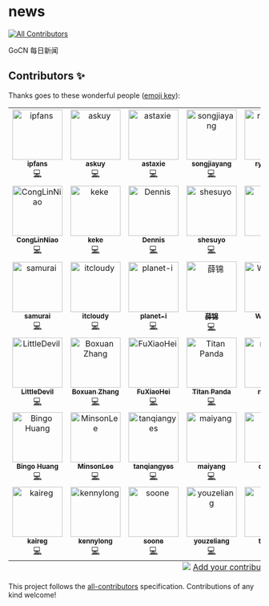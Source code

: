# news
<!-- ALL-CONTRIBUTORS-BADGE:START - Do not remove or modify this section -->
[![All Contributors](https://img.shields.io/badge/all_contributors-41-orange.svg?style=flat-square)](#contributors-)
<!-- ALL-CONTRIBUTORS-BADGE:END -->
GoCN 每日新闻

## Contributors ✨

Thanks goes to these wonderful people ([emoji key](https://allcontributors.org/docs/en/emoji-key)):

<!-- ALL-CONTRIBUTORS-LIST:START - Do not remove or modify this section -->
<!-- prettier-ignore-start -->
<!-- markdownlint-disable -->
<table>
  <tbody>
    <tr>
      <td align="center"><a href="https://www.4async.com"><img src="https://avatars.githubusercontent.com/u/363344?v=4?s=100" width="100px;" alt="ipfans"/><br /><sub><b>ipfans</b></sub></a><br /><a href="https://github.com/gocn/news/commits?author=ipfans" title="Code">💻</a></td>
      <td align="center"><a href="https://github.com/askuy"><img src="https://avatars.githubusercontent.com/u/14119383?v=4?s=100" width="100px;" alt="askuy"/><br /><sub><b>askuy</b></sub></a><br /><a href="https://github.com/gocn/news/commits?author=askuy" title="Code">💻</a></td>
      <td align="center"><a href="http://beego.vip"><img src="https://avatars.githubusercontent.com/u/233907?v=4?s=100" width="100px;" alt="astaxie"/><br /><sub><b>astaxie</b></sub></a><br /><a href="https://github.com/gocn/news/commits?author=astaxie" title="Code">💻</a></td>
      <td align="center"><a href="http://songjiayang.com"><img src="https://avatars.githubusercontent.com/u/1459834?v=4?s=100" width="100px;" alt="songjiayang"/><br /><sub><b>songjiayang</b></sub></a><br /><a href="https://github.com/gocn/news/commits?author=songjiayang" title="Code">💻</a></td>
      <td align="center"><a href="https://github.com/ryannvm"><img src="https://avatars.githubusercontent.com/u/525426?v=4?s=100" width="100px;" alt="ryannvm"/><br /><sub><b>ryannvm</b></sub></a><br /><a href="https://github.com/gocn/news/commits?author=ryannvm" title="Code">💻</a></td>
      <td align="center"><a href="https://github.com/qtsunami"><img src="https://avatars.githubusercontent.com/u/2416646?v=4?s=100" width="100px;" alt="Simple.xull"/><br /><sub><b>Simple.xull</b></sub></a><br /><a href="https://github.com/gocn/news/commits?author=qtsunami" title="Code">💻</a></td>
      <td align="center"><a href="https://github.com/goxuetang"><img src="https://avatars.githubusercontent.com/u/5275506?v=4?s=100" width="100px;" alt="渔夫子"/><br /><sub><b>渔夫子</b></sub></a><br /><a href="https://github.com/gocn/news/commits?author=goxuetang" title="Code">💻</a></td>
    </tr>
    <tr>
      <td align="center"><a href="https://github.com/CongLinNiao"><img src="https://avatars.githubusercontent.com/u/117881671?v=4?s=100" width="100px;" alt="CongLinNiao"/><br /><sub><b>CongLinNiao</b></sub></a><br /><a href="https://github.com/gocn/news/commits?author=CongLinNiao" title="Code">💻</a></td>
      <td align="center"><a href="https://github.com/KeKe-Li"><img src="https://avatars.githubusercontent.com/u/13062571?v=4?s=100" width="100px;" alt="keke"/><br /><sub><b>keke</b></sub></a><br /><a href="https://github.com/gocn/news/commits?author=KeKe-Li" title="Code">💻</a></td>
      <td align="center"><a href="https://github.com/DennisMao"><img src="https://avatars.githubusercontent.com/u/15226239?v=4?s=100" width="100px;" alt="Dennis"/><br /><sub><b>Dennis</b></sub></a><br /><a href="https://github.com/gocn/news/commits?author=DennisMao" title="Code">💻</a></td>
      <td align="center"><a href="https://github.com/shesuyo"><img src="https://avatars.githubusercontent.com/u/10195494?v=4?s=100" width="100px;" alt="shesuyo"/><br /><sub><b>shesuyo</b></sub></a><br /><a href="https://github.com/gocn/news/commits?author=shesuyo" title="Code">💻</a></td>
      <td align="center"><a href="https://github.com/lwhile"><img src="https://avatars.githubusercontent.com/u/13641863?v=4?s=100" width="100px;" alt="lwh"/><br /><sub><b>lwh</b></sub></a><br /><a href="https://github.com/gocn/news/commits?author=lwhile" title="Code">💻</a></td>
      <td align="center"><a href="https://github.com/songjiayang"><img src="https://avatars.githubusercontent.com/u/1459834?v=4?s=100" width="100px;" alt="songjiayang"/><br /><sub><b>songjiayang</b></sub></a><br /><a href="https://github.com/gocn/news/commits?author=songjiayang" title="Code">💻</a></td>
      <td align="center"><a href="https://github.com/mahuaibo"><img src="https://avatars.githubusercontent.com/u/8769431?v=4?s=100" width="100px;" alt="马怀博"/><br /><sub><b>马怀博</b></sub></a><br /><a href="https://github.com/gocn/news/commits?author=mahuaibo" title="Code">💻</a></td>
    </tr>
    <tr>
      <td align="center"><a href="https://github.com/lauly"><img src="https://avatars.githubusercontent.com/u/1836974?v=4?s=100" width="100px;" alt="samurai"/><br /><sub><b>samurai</b></sub></a><br /><a href="https://github.com/gocn/news/commits?author=lauly" title="Code">💻</a></td>
      <td align="center"><a href="https://github.com/itcloudy"><img src="https://avatars.githubusercontent.com/u/8023639?v=4?s=100" width="100px;" alt="itcloudy"/><br /><sub><b>itcloudy</b></sub></a><br /><a href="https://github.com/gocn/news/commits?author=itcloudy" title="Code">💻</a></td>
      <td align="center"><a href="https://github.com/planet-i"><img src="https://avatars.githubusercontent.com/u/32856526?v=4?s=100" width="100px;" alt="planet-i"/><br /><sub><b>planet-i</b></sub></a><br /><a href="https://github.com/gocn/news/commits?author=planet-i" title="Code">💻</a></td>
      <td align="center"><a href="https://github.com/csxuejin"><img src="https://avatars.githubusercontent.com/u/5914707?v=4?s=100" width="100px;" alt="薛锦"/><br /><sub><b>薛锦</b></sub></a><br /><a href="https://github.com/gocn/news/commits?author=csxuejin" title="Code">💻</a></td>
      <td align="center"><a href="https://github.com/WormOn"><img src="https://avatars.githubusercontent.com/u/8840271?v=4?s=100" width="100px;" alt="WormOn"/><br /><sub><b>WormOn</b></sub></a><br /><a href="https://github.com/gocn/news/commits?author=WormOn" title="Code">💻</a></td>
      <td align="center"><a href="https://github.com/imyuliz"><img src="https://avatars.githubusercontent.com/u/23659662?v=4?s=100" width="100px;" alt="Li Yu"/><br /><sub><b>Li Yu</b></sub></a><br /><a href="https://github.com/gocn/news/commits?author=imyuliz" title="Code">💻</a></td>
      <td align="center"><a href="https://github.com/lubit"><img src="https://avatars.githubusercontent.com/u/34973441?v=4?s=100" width="100px;" alt="lubit"/><br /><sub><b>lubit</b></sub></a><br /><a href="https://github.com/gocn/news/commits?author=lubit" title="Code">💻</a></td>
    </tr>
    <tr>
      <td align="center"><a href="https://github.com/cuteLittleDevil"><img src="https://avatars.githubusercontent.com/u/38343763?v=4?s=100" width="100px;" alt="LittleDevil"/><br /><sub><b>LittleDevil</b></sub></a><br /><a href="https://github.com/gocn/news/commits?author=cuteLittleDevil" title="Code">💻</a></td>
      <td align="center"><a href="https://github.com/boxuanzhang"><img src="https://avatars.githubusercontent.com/u/9098789?v=4?s=100" width="100px;" alt="Boxuan Zhang"/><br /><sub><b>Boxuan Zhang</b></sub></a><br /><a href="https://github.com/gocn/news/commits?author=boxuanzhang" title="Code">💻</a></td>
      <td align="center"><a href="https://github.com/fuxiaohei"><img src="https://avatars.githubusercontent.com/u/2142787?v=4?s=100" width="100px;" alt="FuXiaoHei"/><br /><sub><b>FuXiaoHei</b></sub></a><br /><a href="https://github.com/gocn/news/commits?author=fuxiaohei" title="Code">💻</a></td>
      <td align="center"><a href="https://github.com/kstwoak"><img src="https://avatars.githubusercontent.com/u/24666524?v=4?s=100" width="100px;" alt="Titan Panda"/><br /><sub><b>Titan Panda</b></sub></a><br /><a href="https://github.com/gocn/news/commits?author=kstwoak" title="Code">💻</a></td>
      <td align="center"><a href="https://github.com/nxf129"><img src="https://avatars.githubusercontent.com/u/2219577?v=4?s=100" width="100px;" alt="nxf129"/><br /><sub><b>nxf129</b></sub></a><br /><a href="https://github.com/gocn/news/commits?author=nxf129" title="Code">💻</a></td>
      <td align="center"><a href="https://github.com/kebo"><img src="https://avatars.githubusercontent.com/u/25259671?v=4?s=100" width="100px;" alt="kebo"/><br /><sub><b>kebo</b></sub></a><br /><a href="https://github.com/gocn/news/commits?author=kebo" title="Code">💻</a></td>
      <td align="center"><a href="https://github.com/TitanPandaZhang"><img src="https://avatars.githubusercontent.com/u/100573433?v=4?s=100" width="100px;" alt="TitanPandaZhang"/><br /><sub><b>TitanPandaZhang</b></sub></a><br /><a href="https://github.com/gocn/news/commits?author=TitanPandaZhang" title="Code">💻</a></td>
    </tr>
    <tr>
      <td align="center"><a href="https://github.com/bingohuang"><img src="https://avatars.githubusercontent.com/u/3715340?v=4?s=100" width="100px;" alt="Bingo Huang"/><br /><sub><b>Bingo Huang</b></sub></a><br /><a href="https://github.com/gocn/news/commits?author=bingohuang" title="Code">💻</a></td>
      <td align="center"><a href="https://github.com/MinsonLee"><img src="https://avatars.githubusercontent.com/u/22138919?v=4?s=100" width="100px;" alt="MinsonLee"/><br /><sub><b>MinsonLee</b></sub></a><br /><a href="https://github.com/gocn/news/commits?author=MinsonLee" title="Code">💻</a></td>
      <td align="center"><a href="https://github.com/tanqiangyes"><img src="https://avatars.githubusercontent.com/u/25723492?v=4?s=100" width="100px;" alt="tanqiangyes"/><br /><sub><b>tanqiangyes</b></sub></a><br /><a href="https://github.com/gocn/news/commits?author=tanqiangyes" title="Code">💻</a></td>
      <td align="center"><a href="https://github.com/yangwenmai"><img src="https://avatars.githubusercontent.com/u/1710912?v=4?s=100" width="100px;" alt="maiyang"/><br /><sub><b>maiyang</b></sub></a><br /><a href="https://github.com/gocn/news/commits?author=yangwenmai" title="Code">💻</a></td>
      <td align="center"><a href="https://github.com/qinhao"><img src="https://avatars.githubusercontent.com/u/5054087?v=4?s=100" width="100px;" alt="qinhao"/><br /><sub><b>qinhao</b></sub></a><br /><a href="https://github.com/gocn/news/commits?author=qinhao" title="Code">💻</a></td>
      <td align="center"><a href="http://sijing233.github.io"><img src="https://avatars.githubusercontent.com/u/48935581?v=4?s=100" width="100px;" alt="sijing233"/><br /><sub><b>sijing233</b></sub></a><br /><a href="https://github.com/gocn/news/commits?author=sijing233" title="Code">💻</a></td>
      <td align="center"><a href="https://github.com/ataraxia25"><img src="https://avatars.githubusercontent.com/u/56867700?v=4?s=100" width="100px;" alt="ataraxia25"/><br /><sub><b>ataraxia25</b></sub></a><br /><a href="https://github.com/gocn/news/commits?author=ataraxia25" title="Code">💻</a></td>
    </tr>
    <tr>
      <td align="center"><a href="https://github.com/kaireg"><img src="https://avatars.githubusercontent.com/u/24662095?v=4?s=100" width="100px;" alt="kaireg"/><br /><sub><b>kaireg</b></sub></a><br /><a href="https://github.com/gocn/news/commits?author=kaireg" title="Code">💻</a></td>
      <td align="center"><a href="https://kennylong.io"><img src="https://avatars.githubusercontent.com/u/1432582?v=4?s=100" width="100px;" alt="kennylong"/><br /><sub><b>kennylong</b></sub></a><br /><a href="https://github.com/gocn/news/commits?author=longkai" title="Code">💻</a></td>
      <td align="center"><a href="http://soone.me"><img src="https://avatars.githubusercontent.com/u/52793?v=4?s=100" width="100px;" alt="soone"/><br /><sub><b>soone</b></sub></a><br /><a href="https://github.com/gocn/news/commits?author=soone" title="Code">💻</a></td>
      <td align="center"><a href="https://www.liangyouze.com"><img src="https://avatars.githubusercontent.com/u/26573169?v=4?s=100" width="100px;" alt="youzeliang"/><br /><sub><b>youzeliang</b></sub></a><br /><a href="https://github.com/gocn/news/commits?author=youzeliang" title="Code">💻</a></td>
      <td align="center"><a href="https://github.com/talbole"><img src="https://avatars.githubusercontent.com/u/66149959?v=4?s=100" width="100px;" alt="talbole"/><br /><sub><b>talbole</b></sub></a><br /><a href="https://github.com/gocn/news/commits?author=talbole" title="Code">💻</a></td>
      <td align="center"><a href="https://github.com/zsr228"><img src="https://avatars.githubusercontent.com/u/22949549?v=4?s=100" width="100px;" alt="zsr2017228@gmail.com"/><br /><sub><b>zsr2017228@gmail.com</b></sub></a><br /><a href="https://github.com/gocn/news/commits?author=zsr228" title="Code">💻</a></td>
    </tr>
  </tbody>
  <tfoot>
    <tr>
      <td align="center" size="13px" colspan="7">
        <img src="https://raw.githubusercontent.com/all-contributors/all-contributors-cli/1b8533af435da9854653492b1327a23a4dbd0a10/assets/logo-small.svg">
          <a href="https://all-contributors.js.org/docs/en/bot/usage">Add your contributions</a>
        </img>
      </td>
    </tr>
  </tfoot>
</table>

<!-- markdownlint-restore -->
<!-- prettier-ignore-end -->

<!-- ALL-CONTRIBUTORS-LIST:END -->

This project follows the [all-contributors](https://github.com/all-contributors/all-contributors) specification. Contributions of any kind welcome!